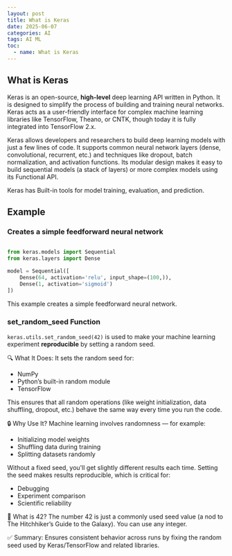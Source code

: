 ```yaml
---
layout: post
title: What is Keras 
date: 2025-06-07
categories: AI
tags: AI ML
toc: 
  - name: What is Keras
---
```


## What is Keras

Keras is an open-source, **high-level** deep learning API written in Python. It is designed to simplify the process of building and training neural networks. Keras acts as a user-friendly interface for complex machine learning libraries like TensorFlow, Theano, or CNTK, though today it is fully integrated into TensorFlow 2.x.

Keras allows developers and researchers to build deep learning models with just a few lines of code. It supports common neural network layers (dense, convolutional, recurrent, etc.) and techniques like dropout, batch normalization, and activation functions. Its modular design makes it easy to build sequential models (a stack of layers) or more complex models using its Functional API.

Keras has Built-in tools for model training, evaluation, and prediction.

## Example

### Creates a simple feedforward neural network

```python

from keras.models import Sequential
from keras.layers import Dense

model = Sequential([
    Dense(64, activation='relu', input_shape=(100,)),
    Dense(1, activation='sigmoid')
])
```

This example creates a simple feedforward neural network.

### set_random_seed Function

`keras.utils.set_random_seed(42)`
is used to make your machine learning experiment **reproducible** by setting a random seed.

🔍 What It Does:
It sets the random seed for:
- NumPy
- Python’s built-in random module
- TensorFlow

This ensures that all random operations (like weight initialization, data shuffling, dropout, etc.) behave the same way every time you run the code.

🔒 Why Use It?
Machine learning involves randomness — for example:
- Initializing model weights
- Shuffling data during training
- Splitting datasets randomly

Without a fixed seed, you'll get slightly different results each time. Setting the seed makes results reproducible, which is critical for:
- Debugging
- Experiment comparison
- Scientific reliability

🧠 What is 42?
The number 42 is just a commonly used seed value (a nod to The Hitchhiker’s Guide to the Galaxy).
You can use any integer.

✅ Summary: Ensures consistent behavior across runs by fixing the random seed used by Keras/TensorFlow and related libraries.


